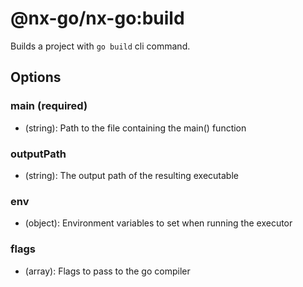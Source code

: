 # @nx-go/nx-go:build

Builds a project with `go build` cli command.

## Options

### main (required)

- (string): Path to the file containing the main() function

### outputPath

- (string): The output path of the resulting executable

### env

- (object): Environment variables to set when running the executor

### flags

- (array): Flags to pass to the go compiler
